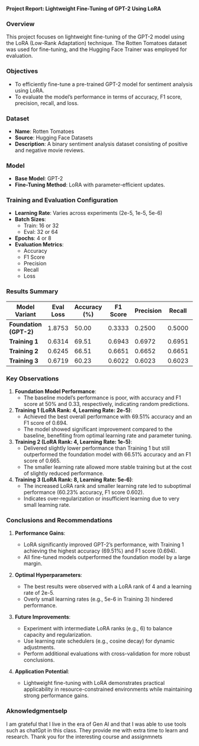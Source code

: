 **Project Report: Lightweight Fine-Tuning of GPT-2 Using LoRA**



### **Overview**
This project focuses on lightweight fine-tuning of the GPT-2 model using the LoRA (Low-Rank Adaptation) technique. The Rotten Tomatoes dataset was used for fine-tuning, and the Hugging Face Trainer was employed for evaluation.

### **Objectives**
- To efficiently fine-tune a pre-trained GPT-2 model for sentiment analysis using LoRA.
- To evaluate the model’s performance in terms of accuracy, F1 score, precision, recall, and loss.

### **Dataset**
- **Name**: Rotten Tomatoes
- **Source**: Hugging Face Datasets
- **Description**: A binary sentiment analysis dataset consisting of positive and negative movie reviews.

### **Model**
- **Base Model**: GPT-2
- **Fine-Tuning Method**: LoRA with parameter-efficient updates.

### **Training and Evaluation Configuration**
- **Learning Rate**: Varies across experiments (2e-5, 1e-5, 5e-6)
- **Batch Sizes**:
  - Train: 16 or 32
  - Eval: 32 or 64
- **Epochs**: 4 or 8
- **Evaluation Metrics**:
  - Accuracy
  - F1 Score
  - Precision
  - Recall
  - Loss

### **Results Summary**

| Model Variant            | Eval Loss | Accuracy (%) | F1 Score | Precision | Recall | Runtime (s) | Samples/sec | Steps/sec |
|--------------------------|-----------|--------------|----------|-----------|--------|-------------|-------------|-----------|
| **Foundation (GPT-2)**  | 1.8753    | 50.00        | 0.3333   | 0.2500    | 0.5000 | 3.7163      | 286.846     | 4.574     |
| **Training 1**          | 0.6314    | 69.51        | 0.6943   | 0.6972    | 0.6951 | 3.9093      | 272.685     | 4.349     |
| **Training 2**          | 0.6245    | 66.51        | 0.6651   | 0.6652    | 0.6651 | 3.6257      | 294.016     | 9.378     |
| **Training 3**          | 0.6719    | 60.23        | 0.6022   | 0.6023    | 0.6023 | 3.5796      | 297.797     | 9.498     |

### **Key Observations**
1. **Foundation Model Performance**:
   - The baseline model’s performance is poor, with accuracy and F1 score at 50% and 0.33, respectively, indicating random predictions.
2. **Training 1 (LoRA Rank: 4, Learning Rate: 2e-5)**:
   - Achieved the best overall performance with 69.51% accuracy and an F1 score of 0.694.
   - The model showed significant improvement compared to the baseline, benefiting from optimal learning rate and parameter tuning.
3. **Training 2 (LoRA Rank: 4, Learning Rate: 1e-5)**:
   - Delivered slightly lower performance than Training 1 but still outperformed the foundation model with 66.51% accuracy and an F1 score of 0.665.
   - The smaller learning rate allowed more stable training but at the cost of slightly reduced performance.
4. **Training 3 (LoRA Rank: 8, Learning Rate: 5e-6)**:
   - The increased LoRA rank and smaller learning rate led to suboptimal performance (60.23% accuracy, F1 score 0.602).
   - Indicates over-regularization or insufficient learning due to very small learning rate.

### **Conclusions and Recommendations**
1. **Performance Gains**:
   - LoRA significantly improved GPT-2’s performance, with Training 1 achieving the highest accuracy (69.51%) and F1 score (0.694).
   - All fine-tuned models outperformed the foundation model by a large margin.

2. **Optimal Hyperparameters**:
   - The best results were observed with a LoRA rank of 4 and a learning rate of 2e-5.
   - Overly small learning rates (e.g., 5e-6 in Training 3) hindered performance.

3. **Future Improvements**:
   - Experiment with intermediate LoRA ranks (e.g., 6) to balance capacity and regularization.
   - Use learning rate schedulers (e.g., cosine decay) for dynamic adjustments.
   - Perform additional evaluations with cross-validation for more robust conclusions.

4. **Application Potential**:
   - Lightweight fine-tuning with LoRA demonstrates practical applicability in resource-constrained environments while maintaining strong performance gains.

### **Aknowledgments**elp 
   I am grateful that I live in the era of Gen AI and that I was able to use tools such as chatGpt in this class. They provide me with extra time to learn and research. Thank you for the interesting course and assignmnets

